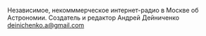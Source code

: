 Независимое, некомммерческое интернет-радио в Москве об Астрономии. Создатель и редактор Андрей Дейниченко deinichenko.a@gmail.com

<div class="fb-like" data-href="https://github.com/indexmod/saturn/edit/master/readme.md" data-layout="button_count" data-
